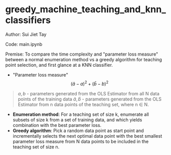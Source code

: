 # greedy_machine_teaching_and_knn_classifiers

Author: Sui Jiet Tay

Code: main.ipynb

Premise: To compare the time complexity and "parameter loss measure" between a normal enumeration method vs a greedy algorithm for teaching point selection, and first glance at a KNN classifier.

- "Parameter loss measure"
$$
(\hat{a} - a)^{2} + (\hat{b} - b)^{2}
$$
> $a, b$ - parameters generated from the OLS Estimator from all N data points of the training data
> $\hat{a}, \hat{b}$ - parameters generated from the OLS Estimator from n data points of the teaching set, where n $\in$ N. 

- **Enumeration method**: For a teaching set of size k, enumerate all subsets of size k from a set of training data, and which yields combination with the best parameter loss. 
- **Greedy algorithm**: Pick a random data point as start point and incrementally selects the next optimal data point with the best smallest parameter loss measure from N data points to be included in the teaching set of size n.

